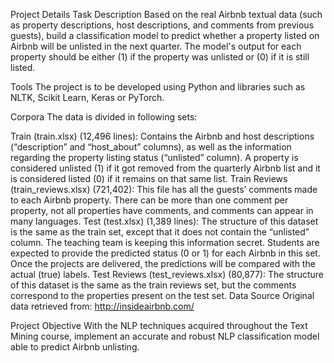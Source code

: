 Project Details
Task Description
Based on the real Airbnb textual data (such as property descriptions, host descriptions, and comments from previous guests), build a classification model to predict whether a property listed on Airbnb will be unlisted in the next quarter. The model's output for each property should be either (1) if the property was unlisted or (0) if it is still listed.

Tools
The project is to be developed using Python and libraries such as NLTK, Scikit Learn, Keras or PyTorch.

Corpora
The data is divided in following sets:

Train (train.xlsx) (12,496 lines): Contains the Airbnb and host descriptions (“description” and “host_about” columns), as well as the information regarding the property listing status (“unlisted” column). A property is considered unlisted (1) if it got removed from the quarterly Airbnb list and it is considered listed (0) if it remains on that same list.
Train Reviews (train_reviews.xlsx) (721,402): This file has all the guests’ comments made to each Airbnb property. There can be more than one comment per property, not all properties have comments, and comments can appear in many languages.
Test (test.xlsx) (1,389 lines): The structure of this dataset is the same as the train set, except that it does not contain the “unlisted” column. The teaching team is keeping this information secret. Students are expected to provide the predicted status (0 or 1) for each Airbnb in this set. Once the projects are delivered, the predictions will be compared with the actual (true) labels.
Test Reviews (test_reviews.xlsx) (80,877): The structure of this dataset is the same as the train reviews set, but the comments correspond to the properties present on the test set.
Data Source
Original data retrieved from: http://insideairbnb.com/

Project Objective
With the NLP techniques acquired throughout the Text Mining course, implement an accurate and robust NLP classification model able to predict Airbnb unlisting.
